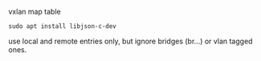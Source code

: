 vxlan map table

```
sudo apt install libjson-c-dev
```

use local and remote entries only, but ignore bridges (br...) or vlan tagged ones.


